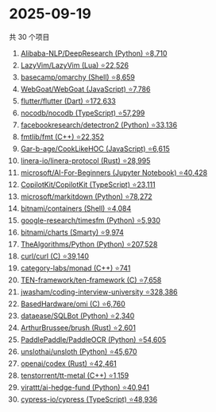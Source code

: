 # 2025-09-19

共 30 个项目

<!-- BEGIN GITHUB -->
<!-- 最后更新时间 2025-09-19 23:09:02 +0800 -->
1. [Alibaba-NLP/DeepResearch (Python) ⭐8,710](https://github.com/Alibaba-NLP/DeepResearch)
1. [LazyVim/LazyVim (Lua) ⭐22,526](https://github.com/LazyVim/LazyVim)
1. [basecamp/omarchy (Shell) ⭐8,659](https://github.com/basecamp/omarchy)
1. [WebGoat/WebGoat (JavaScript) ⭐7,786](https://github.com/WebGoat/WebGoat)
1. [flutter/flutter (Dart) ⭐172,633](https://github.com/flutter/flutter)
1. [nocodb/nocodb (TypeScript) ⭐57,299](https://github.com/nocodb/nocodb)
1. [facebookresearch/detectron2 (Python) ⭐33,136](https://github.com/facebookresearch/detectron2)
1. [fmtlib/fmt (C++) ⭐22,352](https://github.com/fmtlib/fmt)
1. [Gar-b-age/CookLikeHOC (JavaScript) ⭐6,615](https://github.com/Gar-b-age/CookLikeHOC)
1. [linera-io/linera-protocol (Rust) ⭐28,995](https://github.com/linera-io/linera-protocol)
1. [microsoft/AI-For-Beginners (Jupyter Notebook) ⭐40,428](https://github.com/microsoft/AI-For-Beginners)
1. [CopilotKit/CopilotKit (TypeScript) ⭐23,111](https://github.com/CopilotKit/CopilotKit)
1. [microsoft/markitdown (Python) ⭐78,272](https://github.com/microsoft/markitdown)
1. [bitnami/containers (Shell) ⭐4,084](https://github.com/bitnami/containers)
1. [google-research/timesfm (Python) ⭐5,930](https://github.com/google-research/timesfm)
1. [bitnami/charts (Smarty) ⭐9,974](https://github.com/bitnami/charts)
1. [TheAlgorithms/Python (Python) ⭐207,528](https://github.com/TheAlgorithms/Python)
1. [curl/curl (C) ⭐39,140](https://github.com/curl/curl)
1. [category-labs/monad (C++) ⭐741](https://github.com/category-labs/monad)
1. [TEN-framework/ten-framework (C) ⭐7,658](https://github.com/TEN-framework/ten-framework)
1. [jwasham/coding-interview-university ⭐328,386](https://github.com/jwasham/coding-interview-university)
1. [BasedHardware/omi (C) ⭐6,760](https://github.com/BasedHardware/omi)
1. [dataease/SQLBot (Python) ⭐2,340](https://github.com/dataease/SQLBot)
1. [ArthurBrussee/brush (Rust) ⭐2,601](https://github.com/ArthurBrussee/brush)
1. [PaddlePaddle/PaddleOCR (Python) ⭐54,605](https://github.com/PaddlePaddle/PaddleOCR)
1. [unslothai/unsloth (Python) ⭐45,670](https://github.com/unslothai/unsloth)
1. [openai/codex (Rust) ⭐42,461](https://github.com/openai/codex)
1. [tenstorrent/tt-metal (C++) ⭐1,159](https://github.com/tenstorrent/tt-metal)
1. [virattt/ai-hedge-fund (Python) ⭐40,941](https://github.com/virattt/ai-hedge-fund)
1. [cypress-io/cypress (TypeScript) ⭐48,936](https://github.com/cypress-io/cypress)
<!-- END GITHUB -->